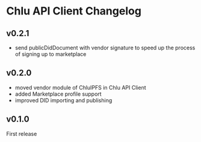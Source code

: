 # Chlu API Client Changelog

## v0.2.1

- send publicDidDocument with vendor signature to speed up the process of signing up to marketplace

## v0.2.0

- moved vendor module of ChluIPFS in Chlu API Client
- added Marketplace profile support
- improved DID importing and publishing

## v0.1.0

First release